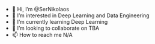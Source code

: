 - 👋 Hi, I’m @SerNikolaos
- 👀 I’m interested in Deep Learning and Data Engineering
- 🌱 I’m currently learning Deep Learning
- 💞️ I’m looking to collaborate on TBA
- 📫 How to reach me N/A

<!---
SerNikolaos/SerNikolaos is a ✨ special ✨ repository because its `README.md` (this file) appears on your GitHub profile.
You can click the Preview link to take a look at your changes.
--->
